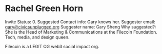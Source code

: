 # Rachel Green Horn

Invite Status: 0. Suggested
Contact info: Gary knows her.
Suggester email: gary@civicsunplugged.org
Suggester name: Gary Sheng
Why suggested?: She is the Head of Marketing & Communications at the Filecoin Foundation. Tech, media, and design queen.

Filecoin is a LEGIT OG web3 social impact org.